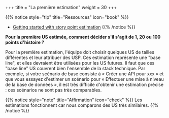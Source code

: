 +++
title = "La première estimation"
weight = 30
+++

{{% notice style="tip" title="Ressources" icon="book" %}}
- [Getting started with story point estimation](https://youtu.be/G5J3LoBmFT0)
{{% /notice %}}

**Pour la première US estimée, comment décider s'il s'agit de 1, 20 ou 100 points d'histoire ?**

Pour la première estimation, l'équipe doit choisir quelques US de tailles différentes et leur attribuer des USP. Ces estimation représente une "base line", et elles devraient être utilisées pour les US futures. 
Il faut que ces "base line" US couvrent bien l'ensemble de la stack technique. Par exemple, si votre scénario de base consiste à « Créer une API pour xxx » et que vous essayez d'estimer un scénario pour « Effectuer une mise à niveau de la base de données », il est très difficile d'obtenir une estimation précise : ces scénarios ne sont pas très comparables.

{{% notice style="note" title="Affirmation" icon="check" %}}
Les estimations fonctionnent car nous comparons des US très similaires.
{{% /notice %}}